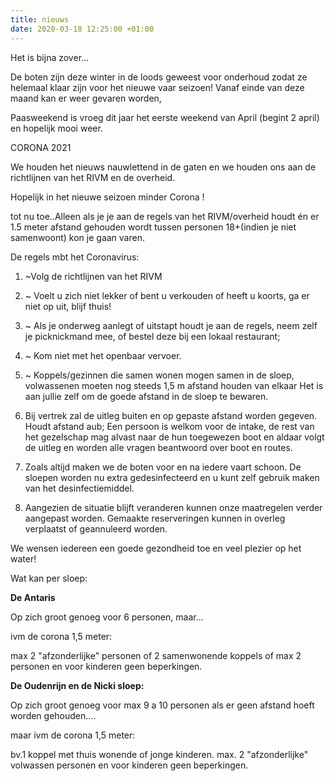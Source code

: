 ```yaml
---
title: nieuws
date: 2020-03-18 12:25:00 +01:00
---
```


Het is bijna zover...

De boten zijn deze winter in de loods geweest voor onderhoud zodat ze helemaal klaar zijn voor het nieuwe vaar seizoen!
Vanaf einde van deze maand kan er weer gevaren worden,

Paasweekend is vroeg dit jaar het eerste weekend van April (begint 2 april) en hopelijk mooi weer.


CORONA 2021

We houden het nieuws nauwlettend in de gaten en we houden ons aan de richtlijnen van het RIVM en de overheid. 

Hopelijk in het nieuwe seizoen minder Corona !

tot nu toe..Alleen als je je aan de regels van het RIVM/overheid houdt én er 1.5 meter afstand gehouden wordt tussen personen 18+(indien je niet samenwoont) kon je gaan varen.

De regels mbt het Coronavirus:

1. ~Volg de richtlijnen van het RIVM
2. ~ Voelt u zich niet lekker of bent u verkouden of heeft u koorts, ga er niet op uit, blijf thuis!
3. ~ Als je onderweg aanlegt of uitstapt houdt je aan de regels, neem zelf je picknickmand mee, of bestel deze bij een lokaal restaurant; 
4. ~ Kom niet met het openbaar vervoer.
5. ~ Koppels/gezinnen die samen wonen mogen samen in de sloep, volwassenen moeten nog steeds 1,5 m afstand houden van elkaar
Het is aan jullie zelf om de goede afstand in de sloep te bewaren.

6. Bij vertrek zal de uitleg buiten en op gepaste afstand worden gegeven. Houdt afstand aub;
Een persoon is welkom voor de intake,  de rest van het gezelschap mag alvast naar de hun toegewezen boot en aldaar volgt de uitleg en worden alle vragen beantwoord over boot en routes.

7. Zoals altijd maken we de boten voor en na iedere vaart schoon.
De sloepen worden nu extra gedesinfecteerd en u kunt zelf gebruik maken van het desinfectiemiddel.

8. Aangezien de situatie blijft veranderen kunnen onze maatregelen verder aangepast worden. Gemaakte reserveringen kunnen in overleg verplaatst of geannuleerd worden.

We wensen iedereen een goede gezondheid toe en veel plezier op het water!

Wat kan per sloep:

**De Antaris**

Op zich groot genoeg voor 6 personen, maar...

ivm de corona 1,5 meter:

max 2 "afzonderlijke"  personen of 2 samenwonende koppels of 
max 2 personen en voor kinderen geen beperkingen.

**De Oudenrijn en de Nicki sloep:**

Op zich groot genoeg voor max 9 a 10 personen als er geen afstand hoeft worden gehouden....

maar ivm de corona 1,5 meter:

bv.1 koppel met thuis wonende of jonge kinderen.
max. 2 "afzonderlijke" volwassen personen en voor kinderen geen beperkingen.


